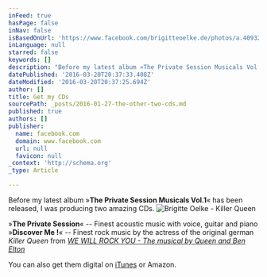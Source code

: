 ```yaml
---
inFeed: true
hasPage: false
inNav: false
isBasedOnUrl: 'https://www.facebook.com/brigitteoelke.de/photos/a.409328825840246.1073741834.125243407582124/619608921478901/?type=3&theater'
inLanguage: null
starred: false
keywords: []
description: "Before my latest album »The Private Session Musicals Vol.1« has been released, I was producing two amazing CDs.\_"
datePublished: '2016-03-20T20:37:33.408Z'
dateModified: '2016-03-20T20:37:25.694Z'
author: []
title: Get my CDs
sourcePath: _posts/2016-01-27-the-other-two-cds.md
published: true
authors: []
publisher:
  name: facebook.com
  domain: www.facebook.com
  url: null
  favicon: null
_context: 'http://schema.org'
_type: Article

---
```

Before my latest album »**The Private Session Musicals Vol.1**« has been released, I was producing two amazing CDs. ![Brigitte Oelke - Killer Queen](https://s3-us-west-2.amazonaws.com/the-grid-img/p/b3bae94139985e7d72f0a29c074b2e75ad37fd13.jpg)

»**The Private Session**« -- Finest acoustic music with voice, guitar and piano  
»**Discover Me !**« -- Finest rock music by the actress of the original german  _Killer Queen_ from _[WE WILL ROCK YOU - The musical by Queen and Ben Elton][0]_

You can also get them digital on [iTunes][1] or Amazon.

[0]: http://www.wewillrockyou.de/
[1]: null